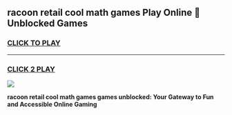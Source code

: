 
## racoon retail cool math games Play Online 👋 Unblocked Games
<h3>
<a href="https://news.freeplayer.one?title=racoon_retail_cool_math_games&ref=17CMG">CLICK TO PLAY</a></h3>
<hr>

<h3>
<a href="https://news.freeplayer.one?title=racoon_retail_cool_math_games&ref=17CMG">CLICK 2 PLAY</a>
  
</h3>

<a href="https://news.freeplayer.one?title=racoon_retail_cool_math_games&ref=17CMG/"><img src="https://clearcache.store/games.png"></a>


**racoon retail cool math games games unblocked: Your Gateway to Fun and Accessible Online Gaming**
